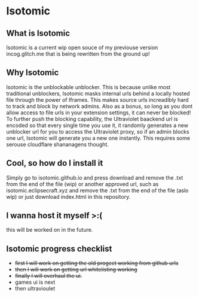 # Isotomic

## What is Isotomic
Isotomic is a current wip open souce of my previouse version incog.glitch.me that is being rewritten from the ground up!

## Why Isotomic
Isotomic is the unblockable unblocker. This is because unlike most traditional unblockers, Isotomic masks internal urls behind a locally hosted file through the power of Iframes. This makes source urls increadibly hard to track and block by network admins. Also as a bonus, so long as you dont allow access to file urls in your extension settings, it can never be blocked! To further push the blocking capability, the Ultraviolet baackend url is encoded so that every single time you use it, it randomly generates a new unblocker url for you to access the Ultraviolet proxy, so if an admin blocks one url, Isotomic will generate you a new one instantly. This requires some serouse cloudflare shananagens thought.

## Cool, so how do I install it
Simply go to isotomic.github.io and press download and remove the .txt from the end of the file (wip) or another approved url, such as isotomic.eclipsecraft.xyz and remove the .txt from the end of the file (aslo wip) or just download index.html in this repository.

## I wanna host it myself >:(
this will be worked on in the future.

## Isotomic progress checklist

* ~~first I will work on getting the old progect working from github urls~~
* ~~then I will work on getting url whitelisting working~~
* ~~finally I will overhaul the ui.~~
* games ui is next
* then ultravioulet
